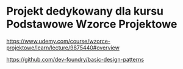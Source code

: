 # Projekt dedykowany dla kursu Podstawowe Wzorce Projektowe


https://www.udemy.com/course/wzorce-projektowe/learn/lecture/9875440#overview


https://github.com/dev-foundry/basic-design-patterns

